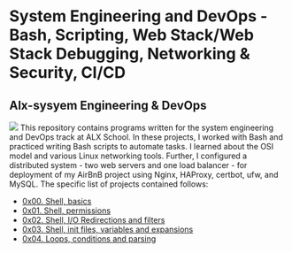 # System Engineering and DevOps - Bash, Scripting, Web Stack/Web Stack Debugging, Networking & Security, CI/CD

## Alx-sysyem Engineering & DevOps
![](https://www.codemotion.com/magazine/wp-content/uploads/2020/09/devops-1024x527.png)
This repository contains programs written for the system engineering and DevOps
track at ALX School. In these projects, I worked with Bash and practiced
writing Bash scripts to automate tasks. I learned about the OSI model and
various Linux networking tools. Further, I configured a distributed system -
two web servers and one load balancer - for deployment of my AirBnB project
using Nginx, HAProxy, certbot, ufw, and MySQL. The specific list of projects
contained follows:

- [0x00. Shell, basics](./0x00-shell_basics)
- [0x01. Shell, permissions](./0x01-shell_permissions)
- [0x02. Shell, I/O Redirections and filters](./0x02-shell_redirections)
- [0x03. Shell, init files, variables and expansions](./0x03-shell_variables_expansions)
- [0x04. Loops, conditions and parsing](./0x04-loops_conditions_and_parsing)
